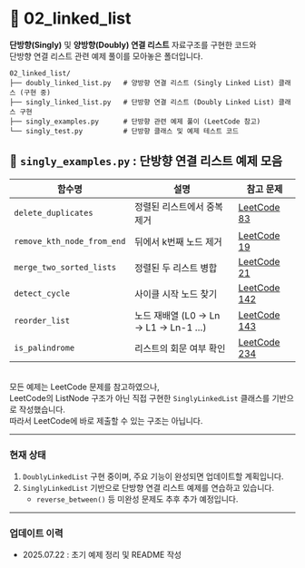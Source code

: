 # 📁 02_linked_list
**단방향(Singly)** 및 **양방향(Doubly) 연결 리스트** 자료구조를 구현한 코드와 <br>
단방향 연결 리스트 관련 예제 풀이를 모아놓은 폴더입니다.
```
02_linked_list/
├── doubly_linked_list.py   # 양방향 연결 리스트 (Singly Linked List) 클래스 (구현 중)
├── singly_linked_list.py   # 단방향 연결 리스트 (Doubly Linked List) 클래스 구현
├── singly_examples.py      # 단방향 관련 예제 풀이 (LeetCode 참고)
└── singly_test.py          # 단방향 클래스 및 예제 테스트 코드
```

## 📄 `singly_examples.py` : 단방향 연결 리스트 예제 모음

| 함수명 | 설명                             | 참고 문제                                                                           |
|--------|--------------------------------|---------------------------------------------------------------------------------|
| `delete_duplicates` | 정렬된 리스트에서 중복 제거                | [LeetCode 83](https://leetcode.com/problems/remove-duplicates-from-sorted-list) |
| `remove_kth_node_from_end` | 뒤에서 k번째 노드 제거                  | [LeetCode 19](https://leetcode.com/problems/remove-nth-node-from-end-of-list)   |
| `merge_two_sorted_lists` | 정렬된 두 리스트 병합                   | [LeetCode 21](https://leetcode.com/problems/merge-two-sorted-lists)             |
| `detect_cycle` | 사이클 시작 노드 찾기                   | [LeetCode 142](https://leetcode.com/problems/linked-list-cycle-ii)              |
| `reorder_list` | 노드 재배열 (L0 → Ln → L1 → Ln-1 …) | [LeetCode 143](https://leetcode.com/problems/reorder-list)                      |
| `is_palindrome` | 리스트의 회문 여부 확인                  | [LeetCode 234](https://leetcode.com/problems/palindrome-linked-list)            |
<br>모든 예제는 LeetCode 문제를 참고하였으나,          
LeetCode의 ListNode 구조가 아닌 직접 구현한 `SinglyLinkedList` 클래스를 기반으로 작성했습니다.       
따라서 LeetCode에 바로 제출할 수 있는 구조는 아닙니다.

---

### 현재 상태
1. `DoublyLinkedList` 구현 중이며, 주요 기능이 완성되면 업데이트할 계획입니다.       
2. `SinglyLinkedList` 기반으로 단방향 연결 리스트 예제를 연습하고 있습니다. 
   - `reverse_between()` 등 미완성 문제도 추후 추가 예정입니다.  

---
### 업데이트 이력  
- 2025.07.22 : 초기 예제 정리 및 README 작성  
